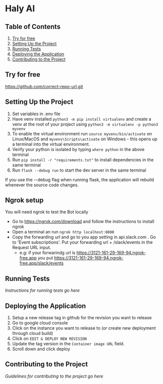 # Haly AI

## Table of Contents
1. [Try for free](#try-for-free)
2. [Setting Up the Project](#setting-up-the-project)
3. [Running Tests](#running-tests)
4. [Deploying the Application](#deploying-the-application)
5. [Contributing to the Project](#contributing-to-the-project)

## Try for free
https://github.com/correct-repo-url.git

## Setting Up the Project

1. Set variables in .env file
2. Have venv installed `python3 -m pip install virtualenv` and create a venv at the root of your project using `python3 -m virtualenv -p python3 myvenv`
3. To enable the virtual environment run `source myvenv/bin/activate` on Linux/MacOS and `myvenv\Scripts\activate` on Windows - this opens up a terminal into the virtual environment.
4. Verify your python is isolated by typing `where python` in the above terminal
5. Run `pip install -r "requirements.txt"` to install dependencies in the same terminal
6. Run `flask --debug run` to start the dev server in the same terminal

If you use the --debug flag when running flask, the application will rebuild whenever the source code changes.

## Ngrok setup
You will need ngrok to test the Bot locally
- Go to https://ngrok.com/download and follow the instructions to install ngrok
- Open a terminal an run `ngrok http localhost:8080`
- Copy the forwarding url and go to you app setting in api.slack.com . Go to 'Event subscriptions'. Put your forwarding url + /slack/events in the Request URL input.
  - e.g: if your forwarindg url is https://3121-161-29-169-94.ngrok-free.app you put https://3121-161-29-169-94.ngrok-free.app/slack/events

## Running Tests

*Instructions for running tests go here*

## Deploying the Application

1. Setup a new release tag in github for the revision you want to release
2. Go to google cloud console 
3. Click on the instance you want to release to (or create new deployment through cloud build)
4. Click on `EDIT & DEPLOY NEW REVISION`
5. Update the tag version in the `Container image URL` field.
6. Scroll down and click deploy

## Contributing to the Project

*Guidelines for contributing to the project go here*
